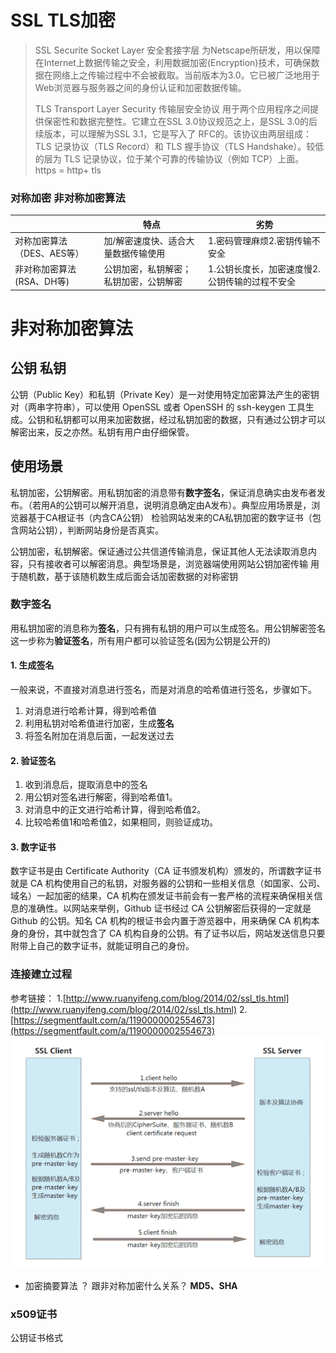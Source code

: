# SSL TLS加密

>SSL Securite Socket Layer 安全套接字层 为Netscape所研发，用以保障在Internet上数据传输之安全，利用数据加密(Encryption)技术，可确保数据在网络上之传输过程中不会被截取。当前版本为3.0。它已被广泛地用于Web浏览器与服务器之间的身份认证和加密数据传输。
>
>TLS Transport Layer Security 传输层安全协议 用于两个应用程序之间提供保密性和数据完整性。它建立在SSL 3.0协议规范之上，是SSL 3.0的后续版本，可以理解为SSL 3.1，它是写入了 RFC的。该协议由两层组成： TLS 记录协议（TLS Record）和 TLS 握手协议（TLS Handshake）。较低的层为 TLS 记录协议，位于某个可靠的传输协议（例如 TCP）上面。
>https = http+ tls

### 对称加密 非对称加密算法 

|                            | 特点                                   | 劣势                                           |
| -------------------------- | -------------------------------------- | ---------------------------------------------- |
| 对称加密算法（DES、AES等） | 加/解密速度快、适合大量数据传输使用    | 1.密码管理麻烦2.密钥传输不安全                 |
| 非对称加密算法(RSA、DH等)  | 公钥加密，私钥解密；私钥加密，公钥解密 | 1.公钥长度长，加密速度慢2.公钥传输的过程不安全 |

# 非对称加密算法 

## 公钥 私钥
公钥（Public Key）和私钥（Private Key）是一对使用特定加密算法产生的密钥对（两串字符串），可以使用 OpenSSL 或者 OpenSSH 的 ssh-keygen 工具生成。公钥和私钥都可以用来加密数据，经过私钥加密的数据，只有通过公钥才可以解密出来，反之亦然。私钥有用户由仔细保管。

## 使用场景
私钥加密，公钥解密。用私钥加密的消息带有**数字签名**，保证消息确实由发布者发布。（若用A的公钥可以解开消息，说明消息确定由A发布）。典型应用场景是，浏览器基于CA根证书（内含CA公钥） 检验网站发来的CA私钥加密的数字证书（包含网站公钥），判断网站身份是否真实。

公钥加密，私钥解密。保证通过公共信道传输消息，保证其他人无法读取消息内容，只有接收者可以解密消息。典型场景是，浏览器端使用网站公钥加密传输 用于随机数，基于该随机数生成后面会话加密数据的对称密钥

### 数字签名

用私钥加密的消息称为**签名**，只有拥有私钥的用户可以生成签名。用公钥解密签名这一步称为**验证签名**，所有用户都可以验证签名(因为公钥是公开的)

#### 1. 生成签名
  一般来说，不直接对消息进行签名，而是对消息的哈希值进行签名，步骤如下。

  1.  对消息进行哈希计算，得到哈希值
  2.  利用私钥对哈希值进行加密，生成**签名**
  3.  将签名附加在消息后面，一起发送过去

#### 2. 验证签名

  1.  收到消息后，提取消息中的签名
  2.  用公钥对签名进行解密，得到哈希值1。
  3.  对消息中的正文进行哈希计算，得到哈希值2。
  4.  比较哈希值1和哈希值2，如果相同，则验证成功。

#### 3. 数字证书 
数字证书是由 Certificate Authority（CA 证书颁发机构）颁发的，所谓数字证书就是 CA 机构使用自己的私钥，对服务器的公钥和一些相关信息（如国家、公司、域名）一起加密的结果，CA 机构在颁发证书前会有一套严格的流程来确保相关信息的准确性。以网站来举例，Github 证书经过 CA 公钥解密后获得的一定就是 Github 的公钥。知名 CA 机构的根证书会内置于游览器中，用来确保 CA 机构本身的身份，其中就包含了 CA 机构自身的公钥。有了证书以后，网站发送信息只要附带上自己的数字证书，就能证明自己的身份。

###  连接建立过程

参考链接：
1.[http://www.ruanyifeng.com/blog/2014/02/ssl_tls.html](http://www.ruanyifeng.com/blog/2014/02/ssl_tls.html)
2.[https://segmentfault.com/a/1190000002554673](https://segmentfault.com/a/1190000002554673)
![](assets/TLS建立过程.png)

* 加密摘要算法 ？ 跟非对称加密什么关系？
  **MD5、SHA**



### x509证书

公钥证书格式

